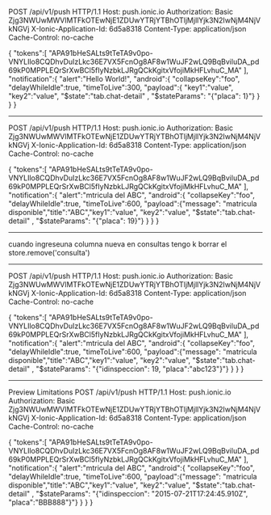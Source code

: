 POST /api/v1/push HTTP/1.1
Host: push.ionic.io
Authorization: Basic Zjg3NWUwMWVlMTFkOTEwNjE1ZDUwYTRjYTBhOTljMjllYjk3N2IwNjM4NjVkNGVj
X-Ionic-Application-Id: 6d5a8318
Content-Type: application/json
Cache-Control: no-cache

{ "tokens":[ "APA91bHeSALts9tTeTA9v0po-VNYLIlo8CQDhvDuIzLkc36E7VX5FcnOg8AF8w1WuJF2wLQ9BqBviluDA_pd69kP0MPPLEQrSrXwBCl5fIyNzbkLJRgQCkKgitxVfojiMkHFLvhuC_MA" ], "notification":{ "alert":"Hello World!", "android":{ "collapseKey":"foo", "delayWhileIdle":true, "timeToLive":300, "payload":{ "key1":"value", "key2":"value", "$state":"tab.chat-detail" , "$stateParams": "{\"placa\": 1}"} } } }

----------------------------------------------------------------------------

POST /api/v1/push HTTP/1.1
Host: push.ionic.io
Authorization: Basic Zjg3NWUwMWVlMTFkOTEwNjE1ZDUwYTRjYTBhOTljMjllYjk3N2IwNjM4NjVkNGVj
X-Ionic-Application-Id: 6d5a8318
Content-Type: application/json
Cache-Control: no-cache

{ "tokens":[ "APA91bHeSALts9tTeTA9v0po-VNYLIlo8CQDhvDuIzLkc36E7VX5FcnOg8AF8w1WuJF2wLQ9BqBviluDA_pd69kP0MPPLEQrSrXwBCl5fIyNzbkLJRgQCkKgitxVfojiMkHFLvhuC_MA" ], "notification":{ "alert":"mtricula del ABC", "android":{ "collapseKey":"foo", "delayWhileIdle":true, "timeToLive":600, "payload":{"message": "matricula disponible","title":"ABC","key1":"value", "key2":"value", "$state":"tab.chat-detail" , "$stateParams": "{\"placa\": 19}"} } } }

----------------------------------------------------------------------------

cuando ingreseuna columna nueva en consultas tengo k borrar el store.remove('consulta')

-----------------------------------

POST /api/v1/push HTTP/1.1
Host: push.ionic.io
Authorization: Basic Zjg3NWUwMWVlMTFkOTEwNjE1ZDUwYTRjYTBhOTljMjllYjk3N2IwNjM4NjVkNGVj
X-Ionic-Application-Id: 6d5a8318
Content-Type: application/json
Cache-Control: no-cache

{ "tokens":[ "APA91bHeSALts9tTeTA9v0po-VNYLIlo8CQDhvDuIzLkc36E7VX5FcnOg8AF8w1WuJF2wLQ9BqBviluDA_pd69kP0MPPLEQrSrXwBCl5fIyNzbkLJRgQCkKgitxVfojiMkHFLvhuC_MA" ], "notification":{ "alert":"mtricula del ABC", "android":{ "collapseKey":"foo", "delayWhileIdle":true, "timeToLive":600, "payload":{"message": "matricula disponible","title":"ABC","key1":"value", "key2":"value", "$state":"tab.chat-detail" , "$stateParams": "{\"idinspeccion\": 19, \"placa\":\"abc123\"}"} } } }

---------------------------------------------------------------

Preview Limitations
POST /api/v1/push HTTP/1.1
Host: push.ionic.io
Authorization: Basic Zjg3NWUwMWVlMTFkOTEwNjE1ZDUwYTRjYTBhOTljMjllYjk3N2IwNjM4NjVkNGVj
X-Ionic-Application-Id: 6d5a8318
Content-Type: application/json
Cache-Control: no-cache

{ "tokens":[ "APA91bHeSALts9tTeTA9v0po-VNYLIlo8CQDhvDuIzLkc36E7VX5FcnOg8AF8w1WuJF2wLQ9BqBviluDA_pd69kP0MPPLEQrSrXwBCl5fIyNzbkLJRgQCkKgitxVfojiMkHFLvhuC_MA" ], "notification":{ "alert":"mtricula del ABC", "android":{ "collapseKey":"foo", "delayWhileIdle":true, "timeToLive":600, "payload":{"message": "matricula disponible","title":"ABC","key1":"value", "key2":"value", "$state":"tab.chat-detail" , "$stateParams": "{\"idinspeccion\": \"2015-07-21T17:24:45.910Z\", \"placa\":\"BBB888\"}"} } } }